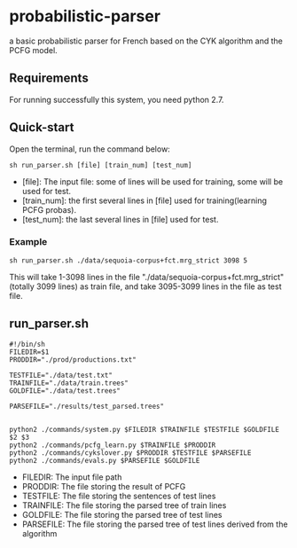 # probabilistic-parser
a basic probabilistic parser for French based on the CYK algorithm and the PCFG model.

## Requirements
For running successfully this system, you need python 2.7.

## Quick-start
Open the terminal, run the command below:

```
sh run_parser.sh [file] [train_num] [test_num]
```
* [file]: The input file: some of lines will be used for training, some will be used for test.
* [train_num]: the first several lines in [file] used for training(learning PCFG probas).
* [test_num]: the last several lines in [file] used for test.

### Example
```
sh run_parser.sh ./data/sequoia-corpus+fct.mrg_strict 3098 5
```
This will take 1-3098 lines in the file "./data/sequoia-corpus+fct.mrg_strict"(totally 3099 lines) as train file, and take 3095-3099 lines in the file as test file.

## run_parser.sh

```
#!/bin/sh
FILEDIR=$1
PRODDIR="./prod/productions.txt"

TESTFILE="./data/test.txt"
TRAINFILE="./data/train.trees"
GOLDFILE="./data/test.trees"

PARSEFILE="./results/test_parsed.trees"


python2 ./commands/system.py $FILEDIR $TRAINFILE $TESTFILE $GOLDFILE $2 $3
python2 ./commands/pcfg_learn.py $TRAINFILE $PRODDIR
python2 ./commands/cykslover.py $PRODDIR $TESTFILE $PARSEFILE
python2 ./commands/evals.py $PARSEFILE $GOLDFILE
```


* FILEDIR: The input file path
* PRODDIR: The file storing the result of PCFG
* TESTFILE: The file storing the sentences of test lines
* TRAINFILE: The file storing the parsed tree of train lines
* GOLDFILE: The file storing the parsed tree of test lines
* PARSEFILE: The file storing the parsed tree of test lines derived from the algorithm


